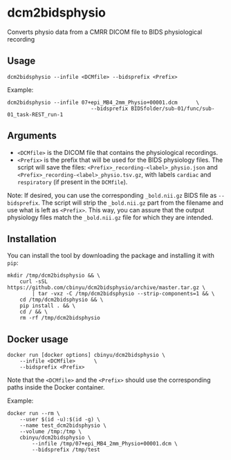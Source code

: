 # dcm2bidsphysio
Converts physio data from a CMRR DICOM file to BIDS physiological recording

## Usage
```
dcm2bidsphysio --infile <DCMfile> --bidsprefix <Prefix>
```

Example:
```
dcm2bidsphysio --infile 07+epi_MB4_2mm_Physio+00001.dcm      \
                           --bidsprefix BIDSfolder/sub-01/func/sub-01_task-REST_run-1
```

## Arguments
 * `<DCMfile>` is the DICOM file that contains the physiological recordings.
 * `<Prefix>` is the prefix that will be used for the BIDS physiology files.  The script will save the files: `<Prefix>_recording-<label>_physio.json` and `<Prefix>_recording-<label>_physio.tsv.gz`, with labels `cardiac` and `respiratory` (if present in the `DCMfile`).

Note: If desired, you can use the corresponding `_bold.nii.gz` BIDS file as `--bidsprefix`. The script will strip the `_bold.nii.gz` part from the filename and use what is left as `<Prefix>`. This way, you can assure that the output physiology files match the `_bold.nii.gz` file for which they are intended.

## Installation
You can install the tool by downloading the package and installing it
with `pip`:

```
mkdir /tmp/dcm2bidsphysio && \
    curl -sSL https://github.com/cbinyu/dcm2bidsphysio/archive/master.tar.gz \
        | tar -vxz -C /tmp/dcm2bidsphysio --strip-components=1 && \
    cd /tmp/dcm2bidsphysio && \
    pip install . && \
    cd / && \
    rm -rf /tmp/dcm2bidsphysio
```

## Docker usage
```
docker run [docker options] cbinyu/dcm2bidsphysio \
    --infile <DCMfile>      \
    --bidsprefix <Prefix>
```
Note that the `<DCMfile>` and the `<Prefix>` should use the corresponding paths inside the Docker container.

Example:
```
docker run --rm \
    --user $(id -u):$(id -g) \
    --name test_dcm2bidsphysio \
    --volume /tmp:/tmp \
    cbinyu/dcm2bidsphysio \
        --infile /tmp/07+epi_MB4_2mm_Physio+00001.dcm \
        --bidsprefix /tmp/test
```


